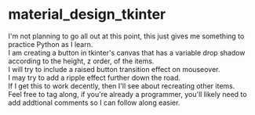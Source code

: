 # material_design_tkinter
I'm not planning to go all out at this point, this just gives me something to practice Python as I learn.  
I am creating a button in tkinter's canvas that has a variable drop shadow according to the height, z order, of the items.  
I will try to include a raised button transition effect on mouseover.  
I may try to add a ripple effect further down the road.  
If I get this to work decently, then I'll see about recreating other items.  
Feel free to tag along, if you're already a programmer, you'll likely need to add addtional comments so I can follow along easier.  
